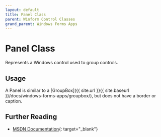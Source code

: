 ```yaml
---
layout: default
title: Panel Class
parent: Winform Control Classes
grand_parent: Windows Forms Apps
---
```


# Panel Class

Represents a Windows control used to group controls.

## Usage

A Panel is similar to a [GroupBox]({{ site.url }}{{ site.baseurl }}/docs/windows-forms-apps/groupbox/), but does not have a border or caption.

## Further Reading

- [MSDN Documentation](https://docs.microsoft.com/en-us/dotnet/api/system.windows.forms.panel){: target="_blank"}